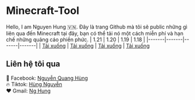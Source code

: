 # Minecraft-Tool
Hello, I am Nguyen Hung 🇻🇳. Đây là trang Github mà tôi sẽ public những gì liên qua đến Minecraft tại đây, bạn có thể tải nó một cách miễn phí và hạn chế những quảng cáo phiền phức. 
| 1.21 | 1.20 | 1.19 | 1.18 |
|-------|-------|-------|-------|
| [Tải xuống](https://google.com) | [Tải xuống](https://www.google.com) | [Tải xuống](https://www.google.com) | [Tải xuống](https://www.google.com)


## Liên hệ tôi qua
🌷 Facebook: [Nguyễn Quang Hùng](https://www.facebook.com/share/1ABWAeoYEA/) <br>
🔥 Tiktok: [Hùng Nguyễn](https://www.tiktok.com/@myhngduck?_t=ZS-8uqXayiNYMa&_r=1) <br>
❤️ Gmail: [Ng Hung](mailto:nghung6429@gmail.com) <br>

